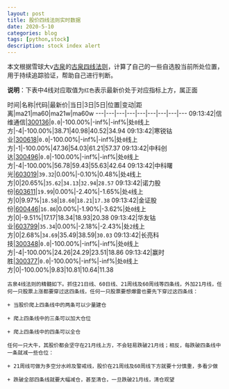 ```yaml
---
layout: post
title: 股价四线法则实时数据
date: 2020-5-10
categories: blog
tags: [python,stock]
description: stock index alert
---
```



本文根据雪球大v[古泉](https://xueqiu.com/u/7148646888)的[古泉四线法则](https://xueqiu.com/7148646888/130498192)，计算了自己的一些自选股当前所处位置，用于持续追踪验证，帮助自己进行判断。

**说明**：下表中4线对应取值为`红色`表示最新价处于对应指标上方，属正面

时间|名称|代码|最新价|当日|3日|5日|位置|变动|距离|ma21|ma60|ma21w|ma60w
---|---|---|---|---|---|---|---|---
09:13:42|信维通信|[300136](https://xueqiu.com/S/SZ300136)|`0.0`|-100.00%|-inf%|-inf%|处`0`线上方|-4|-100.00%|38.71|40.98|40.52|34.94
09:13:42|寒锐钴业|[300618](https://xueqiu.com/S/SZ300618)|`0.0`|-100.00%|-inf%|-inf%|处`0`线上方|-1|-100.00%|47.36|54.03|61.21|57.37
09:13:42|中科创达|[300496](https://xueqiu.com/S/SZ300496)|`0.0`|-100.00%|-inf%|-inf%|处`0`线上方|-4|-100.00%|56.78|59.43|55.63|42.64
09:13:42|中科曙光|[603019](https://xueqiu.com/S/SH603019)|`39.32`|0.00%|-0.10%|0.48%|处`4`线上方|0|20.65%|`35.62`|`34.13`|`32.94`|`28.57`
09:13:42|诺力股份|[603611](https://xueqiu.com/S/SH603611)|`19.99`|0.00%|-2.40%|-1.65%|处`4`线上方|0|9.97%|`18.58`|`18.60`|`18.21`|`17.38`
09:13:42|金证股份|[600446](https://xueqiu.com/S/SH600446)|`16.86`|0.00%|-1.90%|-3.62%|处`0`线上方|0|-9.51%|17.17|18.34|18.93|20.38
09:13:42|华友钴业|[603799](https://xueqiu.com/S/SH603799)|`35.34`|0.00%|-2.18%|-2.43%|处`2`线上方|0|2.68%|`34.69`|35.49|38.59|`30.03`
09:13:42|长亮科技|[300348](https://xueqiu.com/S/SZ300348)|`0.0`|-100.00%|-inf%|-inf%|处`0`线上方|-4|-100.00%|24.26|24.29|23.51|18.86
09:13:42|赢时胜|[300377](https://xueqiu.com/S/SZ300377)|`0.0`|-100.00%|-inf%|-inf%|处`0`线上方|0|-100.00%|9.83|10.81|10.64|11.38

```
古泉4线法则的精髓如下。抓住21日线、60日线、21周线及60周线等四条线，外加21月线，任何一只股票上涨都要穿过这四条线，任何一只股票要想爆雷也要先下穿过这四条线：

+ 当股价爬上四条线中的两条可以少量建仓

+ 爬上四条线中的三条可以加大仓位

+ 爬上四条线中的四条可以全仓

任何一只大牛，其股价都会坚守在21月线上方，不会轻易跌破21月线；相反，每跌破四条线中一条就减一些仓位：

+ 21周线可做为多空分水岭及警戒线，股价在21周线及60周线下方就要十分慎重，多看少做

+ 跌破全部四条线就要大幅减仓，甚至清仓，一旦跌破21月线，清仓观望
```